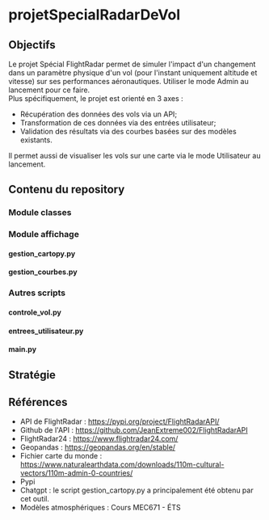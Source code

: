 # projetSpecialRadarDeVol
## Objectifs
Le projet Spécial FlightRadar permet de simuler l'impact d'un changement dans un paramètre physique d'un vol (pour l'instant uniquement altitude et vitesse) sur ses performances aéronautiques. Utiliser le mode Admin au lancement pour ce faire.  
Plus spécifiquement, le projet est orienté en 3 axes : 
- Récupération des données des vols via un API;
- Transformation de ces données via des entrées utilisateur;
- Validation des résultats via des courbes basées sur des modèles existants.

Il permet aussi de visualiser les vols sur une carte via le mode Utilisateur au lancement. 
## Contenu du repository

### Module classes
### Module affichage
#### gestion_cartopy.py

#### gestion_courbes.py
### Autres scripts
#### controle_vol.py
#### entrees_utilisateur.py
#### main.py
## Stratégie
## Références
- API de FlightRadar : https://pypi.org/project/FlightRadarAPI/  
- Github de l'API : https://github.com/JeanExtreme002/FlightRadarAPI
- FlightRadar24 : https://www.flightradar24.com/
- Geopandas : https://geopandas.org/en/stable/
- Fichier carte du monde : https://www.naturalearthdata.com/downloads/110m-cultural-vectors/110m-admin-0-countries/
- Pypi
- Chatgpt : le script gestion_cartopy.py a principalement été obtenu par cet outil.
- Modèles atmosphériques : Cours MEC671 - ÉTS
